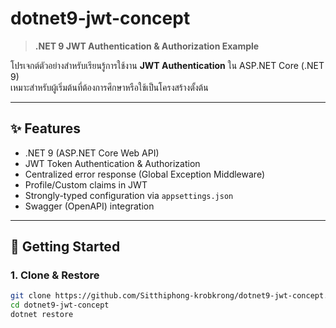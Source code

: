 ﻿# dotnet9-jwt-concept

> **.NET 9 JWT Authentication & Authorization Example**

โปรเจกต์ตัวอย่างสำหรับเรียนรู้การใช้งาน **JWT Authentication** ใน ASP.NET Core (.NET 9)  
เหมาะสำหรับผู้เริ่มต้นที่ต้องการศึกษาหรือใช้เป็นโครงสร้างตั้งต้น

---

## ✨ Features

- .NET 9 (ASP.NET Core Web API)
- JWT Token Authentication & Authorization
- Centralized error response (Global Exception Middleware)
- Profile/Custom claims in JWT
- Strongly-typed configuration via `appsettings.json`
- Swagger (OpenAPI) integration

---

## 🚀 Getting Started

### 1. Clone & Restore

```bash
git clone https://github.com/Sitthiphong-krobkrong/dotnet9-jwt-concept.git
cd dotnet9-jwt-concept
dotnet restore
